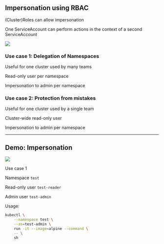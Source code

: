 ## Impersonation using RBAC

(Cluster)Roles can allow impersonation [](https://kubernetes.io/docs/reference/access-authn-authz/authentication/#user-impersonation)

One ServiceAccount can perform actions in the context of a second ServiceAccount

![](120_kubernetes/rbac/impersonation.drawio.svg) <!-- .element: style="float: right; width: 40%;" -->

### Use case 1: Delegation of Namespaces

Useful for one cluster used by many teams

Read-only user per namespace

Impersonation to admin per namespace

### Use case 2: Protection from mistakes

Useful for one cluster used by a single team

Cluster-wide read-only user

Impersonation to admin per namespace

---

## Demo: Impersonation

![](120_kubernetes/rbac/demo.drawio.svg) <!-- .element: style="float: right; width: 40%;" -->

Use case 1

Namespace `test`

Read-only user `test-reader`

Admin user `test-admin`

Usage:

```bash [3]
kubectl \
    --namespace test \
    --as=test-admin \
    run -it --image=alpine --command \
    -- \
    sh
```